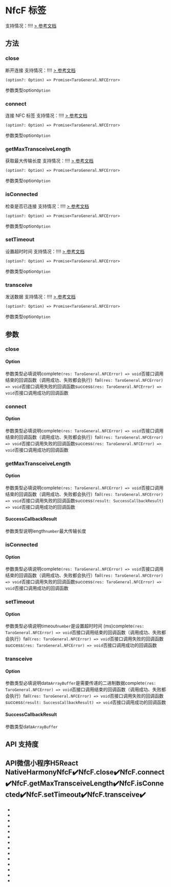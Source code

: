 # NfcF 标签
支持情况：!!!!
[> 参考文档
](https://developers.weixin.qq.com/miniprogram/dev/api/device/nfc/NfcF.html)
## 方法[​](NfcF.html#方法)
### close[​](NfcF.html#close)
断开连接
支持情况：!!!!
[> 参考文档
](https://developers.weixin.qq.com/miniprogram/dev/api/device/nfc/NfcF.close.html)
```tsx
(option?: Option) => Promise<TaroGeneral.NFCError>
```
参数类型option`Option`
### connect[​](NfcF.html#connect)
连接 NFC 标签
支持情况：!!!!
[> 参考文档
](https://developers.weixin.qq.com/miniprogram/dev/api/device/nfc/NfcF.connect.html)
```tsx
(option?: Option) => Promise<TaroGeneral.NFCError>
```
参数类型option`Option`
### getMaxTransceiveLength[​](NfcF.html#getmaxtransceivelength)
获取最大传输长度
支持情况：!!!!
[> 参考文档
](https://developers.weixin.qq.com/miniprogram/dev/api/device/nfc/NfcF.getMaxTransceiveLength.html)
```tsx
(option?: Option) => Promise<TaroGeneral.NFCError>
```
参数类型option`Option`
### isConnected[​](NfcF.html#isconnected)
检查是否已连接
支持情况：!!!!
[> 参考文档
](https://developers.weixin.qq.com/miniprogram/dev/api/device/nfc/NfcF.isConnected.html)
```tsx
(option?: Option) => Promise<TaroGeneral.NFCError>
```
参数类型option`Option`
### setTimeout[​](NfcF.html#settimeout)
设置超时时间
支持情况：!!!!
[> 参考文档
](https://developers.weixin.qq.com/miniprogram/dev/api/device/nfc/NfcF.setTimeout.html)
```tsx
(option?: Option) => Promise<TaroGeneral.NFCError>
```
参数类型option`Option`
### transceive[​](NfcF.html#transceive)
发送数据
支持情况：!!!!
[> 参考文档
](https://developers.weixin.qq.com/miniprogram/dev/api/device/nfc/NfcF.transceive.html)
```tsx
(option?: Option) => Promise<TaroGeneral.NFCError>
```
参数类型option`Option`
## 参数[​](NfcF.html#参数)
### close[​](NfcF.html#close-1)
#### Option[​](NfcF.html#option)
参数类型必填说明complete`(res: TaroGeneral.NFCError) => void`否接口调用结束的回调函数（调用成功、失败都会执行）fail`(res: TaroGeneral.NFCError) => void`否接口调用失败的回调函数success`(res: TaroGeneral.NFCError) => void`否接口调用成功的回调函数
### connect[​](NfcF.html#connect-1)
#### Option[​](NfcF.html#option-1)
参数类型必填说明complete`(res: TaroGeneral.NFCError) => void`否接口调用结束的回调函数（调用成功、失败都会执行）fail`(res: TaroGeneral.NFCError) => void`否接口调用失败的回调函数success`(res: TaroGeneral.NFCError) => void`否接口调用成功的回调函数
### getMaxTransceiveLength[​](NfcF.html#getmaxtransceivelength-1)
#### Option[​](NfcF.html#option-2)
参数类型必填说明complete`(res: TaroGeneral.NFCError) => void`否接口调用结束的回调函数（调用成功、失败都会执行）fail`(res: TaroGeneral.NFCError) => void`否接口调用失败的回调函数success`(result: SuccessCallbackResult) => void`否接口调用成功的回调函数
#### SuccessCallbackResult[​](NfcF.html#successcallbackresult)
参数类型说明length`number`最大传输长度
### isConnected[​](NfcF.html#isconnected-1)
#### Option[​](NfcF.html#option-3)
参数类型必填说明complete`(res: TaroGeneral.NFCError) => void`否接口调用结束的回调函数（调用成功、失败都会执行）fail`(res: TaroGeneral.NFCError) => void`否接口调用失败的回调函数success`(res: TaroGeneral.NFCError) => void`否接口调用成功的回调函数
### setTimeout[​](NfcF.html#settimeout-1)
#### Option[​](NfcF.html#option-4)
参数类型必填说明timeout`number`是设置超时时间 (ms)complete`(res: TaroGeneral.NFCError) => void`否接口调用结束的回调函数（调用成功、失败都会执行）fail`(res: TaroGeneral.NFCError) => void`否接口调用失败的回调函数success`(res: TaroGeneral.NFCError) => void`否接口调用成功的回调函数
### transceive[​](NfcF.html#transceive-1)
#### Option[​](NfcF.html#option-5)
参数类型必填说明data`ArrayBuffer`是需要传递的二进制数据complete`(res: TaroGeneral.NFCError) => void`否接口调用结束的回调函数（调用成功、失败都会执行）fail`(res: TaroGeneral.NFCError) => void`否接口调用失败的回调函数success`(result: SuccessCallbackResult) => void`否接口调用成功的回调函数
#### SuccessCallbackResult[​](NfcF.html#successcallbackresult-1)
参数类型data`ArrayBuffer`
## API 支持度[​](NfcF.html#api-支持度)
API微信小程序H5React NativeHarmonyNfcF✔️NfcF.close✔️NfcF.connect✔️NfcF.getMaxTransceiveLength✔️NfcF.isConnected✔️NfcF.setTimeout✔️NfcF.transceive✔️
- 

- 
- 
- 
- 
- 
- 

- 

- 
- 
- 
- 
- 
- 

-
